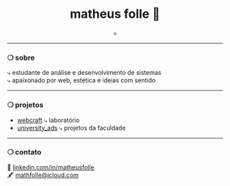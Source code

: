 <h1 align="center">matheus folle 🔭</h1>

<p align="center">⟡</p>

---

### ❍ sobre

⤷ estudante de análise e desenvolvimento de sistemas  
⤷ apaixonado por web, estética e ideias com sentido  

---

### ❍ projetos

- [webcraft](https://github.com/matheusfolle/webcraft) ⤷ laboratório
- [university_ads](https://github.com/matheusfolle/university_ads) ⤷ projetos da faculdade

---

### ❍ contato

📎 [linkedin.com/in/matheusfolle](https://linkedin.com/in/matheusfolle)  
🖋 [mathfolle@icloud.com](mailto:mathfolle@icloud.com)
